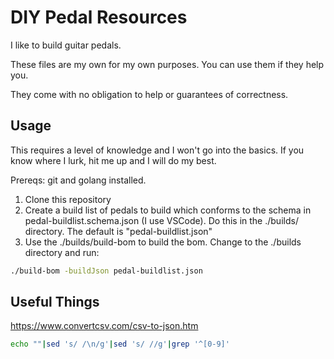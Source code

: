 # DIY Pedal Resources

I like to build guitar pedals.

These files are my own for my own purposes. You can use them if they help you.

They come with no obligation to help or guarantees of correctness.

## Usage

This requires a level of knowledge and I won't go into the basics. If you know where I lurk, hit me up and I will do my best.

Prereqs: git and golang installed.

1. Clone this repository
2. Create a build list of pedals to build which conforms to the schema in pedal-buildlist.schema.json (I use VSCode). Do this in the ./builds/ directory. The default is "pedal-buildlist.json"
3. Use the ./builds/build-bom to build the bom. Change to the ./builds directory and run:

```bash
./build-bom -buildJson pedal-buildlist.json
```

## Useful Things

<https://www.convertcsv.com/csv-to-json.htm>

```bash
echo ""|sed 's/ /\n/g'|sed 's/ //g'|grep '^[0-9]'
```
